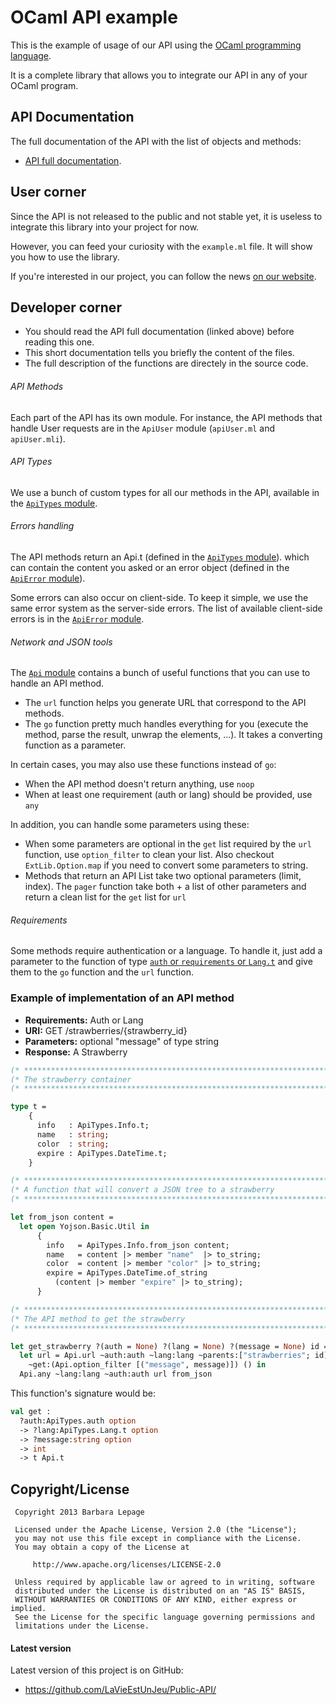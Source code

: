 OCaml API example
=================

This is the example of usage of our API using the [OCaml programming language](http://ocaml.org/).

It is a complete library that allows you to integrate our API in any of your OCaml program.

## API Documentation

The full documentation of the API with the list of objects and methods:
* [API full documentation](https://docs.google.com/document/d/1BFGTGKr5dBJFh493ZLRxjlM6Sbpfz8auVcPWWDQQISU/pub).

## User corner

Since the API is not released to the public and not stable yet, it is useless to integrate this library into your project for now.

However, you can feed your curiosity with the `example.ml` file. It will show you how to use the library.

If you're interested in our project, you can follow the news
[on our website](http://eip.epitech.eu/2014/lavieestunjeu/).

## Developer corner

* You should read the API full documentation (linked above) before reading this one.
* This short documentation tells you briefly the content of the files.
* The full description of the functions are directely in the source code.

###### API Methods

Each part of the API has its own module.
For instance, the API methods that handle User requests are in the `ApiUser` module (`apiUser.ml` and `apiUser.mli`).

###### API Types

We use a bunch of custom types for all our methods in the API, available in the [`ApiTypes` module](https://github.com/LaVieEstUnJeu/Public-API/blob/master/examples/ocaml/apiTypes.mli).

###### Errors handling

The API methods return an Api.t (defined in the [`ApiTypes` module](https://github.com/LaVieEstUnJeu/Public-API/blob/master/examples/ocaml/apiTypes.mli)).
which can contain the content you asked or an error object (defined in the [`ApiError` module](https://github.com/LaVieEstUnJeu/Public-API/blob/master/examples/ocaml/apiError.mli)).

Some errors can also occur on client-side. To keep it simple, we use the same error system as the server-side errors.
The list of available client-side errors is in the [`ApiError` module](https://github.com/LaVieEstUnJeu/Public-API/blob/master/examples/ocaml/apiErrors.mli).

###### Network and JSON tools

The [`Api` module](https://github.com/LaVieEstUnJeu/Public-API/blob/master/examples/ocaml/api.mli)
contains a bunch of useful functions that you can use to handle an API method.

* The `url` function helps you generate URL that correspond to the API methods.
* The `go` function pretty much handles everything for you (execute the method, parse the result, unwrap the elements, ...). It takes a converting function as a parameter.

In certain cases, you may also use these functions instead of `go`:
* When the API method doesn't return anything, use `noop`
* When at least one requirement (auth or lang) should be provided, use `any`

In addition, you can handle some parameters using these:
* When some parameters are optional in the `get` list required by the `url` function, use `option_filter` to clean your list. Also checkout `ExtLib.Option.map` if you need to convert some parameters to string.
* Methods that return an API List take two optional parameters (limit, index). The `pager` function take both + a list of other parameters and return a clean list for the `get` list for `url`

###### Requirements

Some methods require authentication or a language.
To handle it, just add a parameter to the function of type [`auth` or `requirements` or `Lang.t`](https://github.com/LaVieEstUnJeu/Public-API/blob/master/examples/ocaml/apiTypes.mli) and give them
to the `go` function and the `url` function.

### Example of implementation of an API method

* __Requirements:__ Auth or Lang
* __URI:__ GET /strawberries/{strawberry_id}
* __Parameters:__ optional "message" of type string
* __Response:__ A Strawberry

```ocaml
(* ************************************************************************** *)
(* The strawberry container                                                   *)
(* ************************************************************************** *)

type t =
    {
      info   : ApiTypes.Info.t;
      name   : string;
      color  : string;
      expire : ApiTypes.DateTime.t;
    }

(* ************************************************************************** *)
(* A function that will convert a JSON tree to a strawberry                   *)
(* ************************************************************************** *)

let from_json content =
  let open Yojson.Basic.Util in
      {
        info   = ApiTypes.Info.from_json content;
        name   = content |> member "name"  |> to_string;
        color  = content |> member "color" |> to_string;
        expire = ApiTypes.DateTime.of_string
          (content |> member "expire" |> to_string);
      }

(* ************************************************************************** *)
(* The API method to get the strawberry                                       *)
(* ************************************************************************** *)

let get_strawberry ?(auth = None) ?(lang = None) ?(message = None) id =
  let url = Api.url ~auth:auth ~lang:lang ~parents:["strawberries"; id]
    ~get:(Api.option_filter [("message", message)]) () in
  Api.any ~lang:lang ~auth:auth url from_json

```

This function's signature would be:
```ocaml
val get :
  ?auth:ApiTypes.auth option
  -> ?lang:ApiTypes.Lang.t option
  -> ?message:string option
  -> int
  -> t Api.t
  ```
## Copyright/License


     Copyright 2013 Barbara Lepage

     Licensed under the Apache License, Version 2.0 (the "License");
     you may not use this file except in compliance with the License.
     You may obtain a copy of the License at

         http://www.apache.org/licenses/LICENSE-2.0

     Unless required by applicable law or agreed to in writing, software
     distributed under the License is distributed on an "AS IS" BASIS,
     WITHOUT WARRANTIES OR CONDITIONS OF ANY KIND, either express or implied.
     See the License for the specific language governing permissions and
     limitations under the License.
     
#### Latest version

Latest version of this project is on GitHub:
* https://github.com/LaVieEstUnJeu/Public-API/
